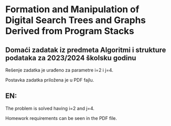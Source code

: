 # Formation and Manipulation of Digital Search Trees and Graphs Derived from Program Stacks

## Domaći zadatak iz predmeta Algoritmi i strukture podataka za 2023/2024 školsku godinu

Rešenje zadatka je urađeno za parametre i=2 i j=4. 

Postavka zadatka priložena je u PDF fajlu.

## EN:

The problem is solved having i=2 and j=4. 

Homework requirements can be seen in the PDF file.
